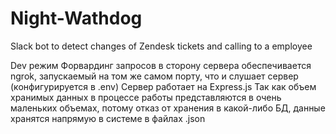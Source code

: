 # Night-Wathdog
 Slack bot to detect changes of Zendesk tickets and calling to a employee

Dev режим
Форвардинг запросов в сторону сервера обеспечивается ngrok, запускаемый на том же самом порту, что и слушает сервер (конфигурируется в .env)
Сервер работает на Express.js
Так как объем хранимых данных в процессе работы представляются в очень маленьких объемах, потому отказ от хранения в какой-либо БД, данные хранятся напрямую в системе в файлах .json 
